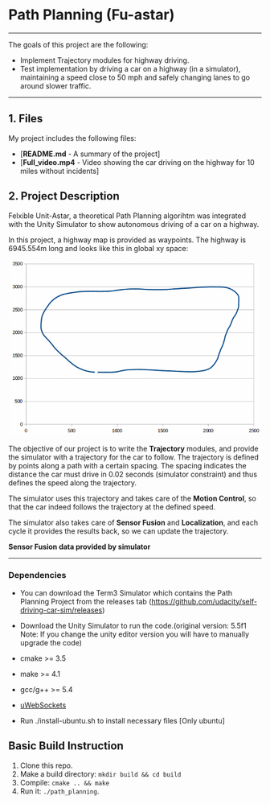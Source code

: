 # Path Planning (Fu-astar)

---

The goals of this project are the following:

* Implement Trajectory modules for highway driving.
* Test implementation by driving a car on a highway (in a simulator), maintaining a speed close to 50 mph and safely changing lanes to go around slower traffic.

---

## 1. Files

My project includes the following files:

- [<b>README.md</b> - A summary of the project]
- [<b>Full_video.mp4</b> - Video showing the car driving on the highway for 10 miles without incidents]


## 2. Project Description
Felxible Unit-Astar, a theoretical Path Planning algorihtm was integrated with the Unity Simulator to show autonomous driving of a car on a highway.

In this project, a highway map is provided as waypoints. The highway is 6945.554m long and looks like this in global xy space:
<div style="text-align:center"><img src="https://github.com/ArjaanBuijk/CarND-Path-Planning-Project/blob/master/images/highway-map-xy.gif?raw=true" style="width:500px;"/></div>

The objective of our project is to write the <b>Trajectory</b> modules, and provide the simulator with a trajectory for the car to follow. The trajectory is defined by points along a path with a certain spacing. The spacing indicates the distance the car must drive in 0.02 seconds (simulator constraint) and thus defines the speed along the trajectory.

The simulator uses this trajectory and takes care of the <b>Motion Control</b>, so that the car indeed follows the trajectory at the defined speed.

The simulator also takes care of <b>Sensor Fusion</b> and <b>Localization</b>, and each cycle it provides the results back, so we can update the trajectory.

<b>Sensor Fusion data provided by simulator</b>

---

### Dependencies
* You can download the Term3 Simulator which contains the Path Planning Project from the releases tab (https://github.com/udacity/self-driving-car-sim/releases)
* Download the Unity Simulator to run the code.(original version: 5.5f1 Note: If you change the unity editor version you will have to manually upgrade the code)

* cmake >= 3.5
* make >= 4.1
* gcc/g++ >= 5.4
* [uWebSockets](https://github.com/uWebSockets/uWebSockets)
* Run ./install-ubuntu.sh to install necessary files [Only ubuntu]

## Basic Build Instruction

1. Clone this repo.
2. Make a build directory: `mkdir build && cd build`
3. Compile: `cmake .. && make`
4. Run it: `./path_planning`.
